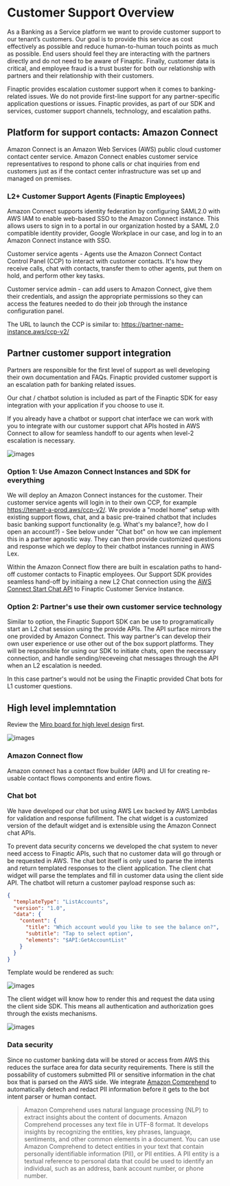 # Customer Support Overview

As a Banking as a Service platform we want to provide customer support to our tenant’s customers. Our goal is to provide this service as cost effectively as possible and reduce human-to-human touch points as much as possible. End users should feel they are interacting with the partners directly and do not need to be aware of Finaptic. Finally, customer data is critical, and employee fraud is a trust buster for both our relationship with partners and their relationship with their customers. 

Finaptic provides escalation customer support when it comes to banking-related issues. We do not provide first-line support for any partner-specific application questions or issues. Finaptic provides, as part of our SDK and services, customer support channels, technology, and escalation paths. 

## Platform for support contacts: Amazon Connect

Amazon Connect is an Amazon Web Services (AWS) public cloud customer contact center service. Amazon Connect enables customer service representatives to respond to phone calls or chat inquiries from end customers just as if the contact center infrastructure was set up and managed on premises.

### L2+ Customer Support Agents (Finaptic Employees)

Amazon Connect supports identity federation by configuring SAML2.0 with AWS IAM to enable web-based SSO to the Amazon Connect instance. This allows users to sign in to a portal in our organization hosted by a SAML 2.0 compatible identity provider, Google Workplace in our case, and log in to an Amazon Connect instance with SSO. 

Customer service agents - Agents use the Amazon Connect Contact Control Panel (CCP) to interact with customer contacts. It's how they receive calls, chat with contacts, transfer them to other agents, put them on hold, and perform other key tasks.

Customer service admin - can add users to Amazon Connect, give them their credentials, and assign the appropriate permissions so they can access the features needed to do their job through the instance configuration panel.

The URL to launch the CCP is similar to: https://partner-name-instance.aws/ccp-v2/

## Partner customer support integration

Partners are responsible for the first level of support as well developing their own documentation and FAQs. Finaptic provided customer support is an escalation path for banking related issues.

Our chat / chatbot solution is included as part of the Finaptic SDK for easy integration with your application if you choose to use it.

If you already have a chatbot or support chat interface we can work with you to integrate with our customer support chat APIs hosted in AWS Connect to allow for seamless handoff to our agents when level-2 escalation is necessary.

![images](./images/ADR-0032-aws-connect-4.png) 

### Option 1: Use Amazon Connect Instances and SDK for everything

We will deploy an Amazon Connect instances for the customer. Their customer service agents will login in to their own CCP, for example https://tenant-a-prod.aws/ccp-v2/. We provide a "model home" setup with existing support flows, chat, and a basic pre-trained chatbot that includes basic banking support functionality (e.g. What's my balance?, how do I open an account?) - See below under "Chat bot" on how we can implement this in a partner agnostic way. They can then provide customized questions and response which we deploy to their chatbot instances running in AWS Lex.

Within the Amazon Connect flow there are built in escalation paths to hand-off customer contacts to Finaptic employees. Our Support SDK provides seamless hand-off by initiaing a new L2 Chat connection using the [AWS Connect Start Chat API](https://docs.aws.amazon.com/connect/latest/APIReference/API_StartChatContact.html) to Finaptic Customer Service Instance. 

### Option 2: Partner's use their own customer service technology

Similar to option, the Finaptic Support SDK can be use to programatically start an L2 chat session using the provide APIs. The API surface mirrors the one provided by Amazon Connect. This way partner's can develop their own user experience or use other out of the box support platforms. They will be responsible for using our SDK to initiate chats, open the necessary connection, and handle sending/receveing chat messages through the API when an L2 escalation is needed. 

In this case partner's would not be using the Finaptic provided Chat bots for L1 customer questions. 

## High level implemntation

Review the [Miro board for high level design](https://miro.com/app/board/o9J_lEALEvg=/) first.

![images](./images/ADR-0032-aws-connect-1.png)

### Amazon Connect flow

Amazon connect has a contact flow builder (API) and UI for creating re-usable contact flows components and entire flows. 

### Chat bot

We have developed our chat bot using AWS Lex backed by AWS Lambdas for validation and response fufillment. The chat widget is a customized version of the default widget and is extensible using the Amazon Connect chat APIs.

To  prevent data security concerns we developed the chat system to never need access to Finaptic APIs, such that no customer data will go through or be requested in AWS. The chat bot itself is only used to parse the intents and return templated responses to the client application. The client chat widget will parse the templates and fill in customer data using the client side API. The chatbot will return a customer payload response such as:

```json
{
  "templateType": "ListAccounts",
  "version": "1.0",
  "data": {
    "content": {
      "title": "Which account would you like to see the balance on?",
      "subtitle": "Tap to select option",
      "elements": "$API:GetAccountList"      
    }
  }
}
```
Template would be rendered as such:

![images](./images/ADR-0032-aws-connect-3.png)

The client widget will know how to render this and request the data using the client side SDK. This means all authentication and authorization goes through the exists mechanisms. 

![images](./images/ADR-0032-aws-connect-2.png)

### Data security

Since no customer banking data will be stored or access from AWS this reduces the surface area for data security requirements. There is still the possability of customers submitted PII or sensitive information in the chat box that is parsed on the AWS side. We  integrate [Amazon Comprehend](https://docs.aws.amazon.com/comprehend/latest/dg/how-pii.html) to automatically detech and redact PII information before it gets to the bot intent parser or human contact.

> Amazon Comprehend uses natural language processing (NLP) to extract insights about the content of documents. Amazon Comprehend processes any text file in UTF-8 format. It develops insights by recognizing the entities, key phrases, language, sentiments, and other common elements in a document. You can use Amazon Comprehend to detect entities in your text that contain personally identifiable information (PII), or PII entities. A PII entity is a textual reference to personal data that could be used to identify an individual, such as an address, bank account number, or phone number.

